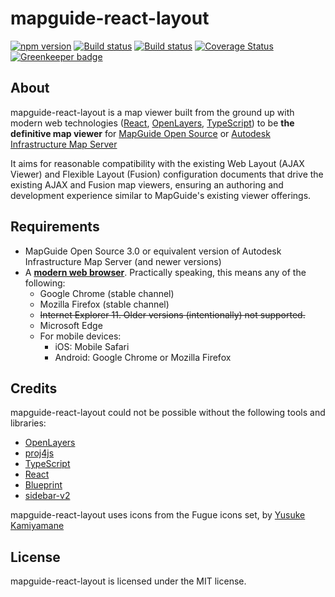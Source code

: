 # mapguide-react-layout

[![npm version](https://badge.fury.io/js/mapguide-react-layout.svg)](https://badge.fury.io/js/mapguide-react-layout)
[![Build status](https://travis-ci.org/jumpinjackie/mapguide-react-layout.svg)](https://travis-ci.org/jumpinjackie/mapguide-react-layout)
[![Build status](https://ci.appveyor.com/api/projects/status/urdvk8788w6h26ae?svg=true)](https://ci.appveyor.com/project/jumpinjackie/mapguide-react-layout)
[![Coverage Status](https://coveralls.io/repos/github/jumpinjackie/mapguide-react-layout/badge.svg?branch=master)](https://coveralls.io/github/jumpinjackie/mapguide-react-layout?branch=master)
[![Greenkeeper badge](https://badges.greenkeeper.io/jumpinjackie/mapguide-react-layout.svg)](https://greenkeeper.io/)

## About

mapguide-react-layout is a map viewer built from the ground up with modern web technologies ([React](https://facebook.github.io/react/), [OpenLayers](http://openlayers.org/), [TypeScript](https://www.typescriptlang.org/)) to be **the definitive map viewer** for [MapGuide Open Source](http://mapguide.osgeo.org) or [Autodesk Infrastructure Map Server](http://www.autodesk.com/products/infrastructure-map-server/overview)

It aims for reasonable compatibility with the existing Web Layout (AJAX Viewer) and Flexible Layout (Fusion) configuration documents that drive the existing AJAX and Fusion map viewers, ensuring an authoring and development experience similar to MapGuide's existing viewer offerings.

## Requirements

 * MapGuide Open Source 3.0 or equivalent version of Autodesk Infrastructure Map Server (and newer versions)
 * A [**modern web browser**](http://browsehappy.com/). Practically speaking, this means any of the following:
    * Google Chrome (stable channel)
    * Mozilla Firefox (stable channel)
    * ~~Internet Explorer 11. Older versions (intentionally) not supported.~~
    * Microsoft Edge
    * For mobile devices:
      * iOS: Mobile Safari
      * Android: Google Chrome or Mozilla Firefox

## Credits

mapguide-react-layout could not be possible without the following tools and libraries:

 * [OpenLayers](http://openlayers.org/)
 * [proj4js](http://proj4js.org/)
 * [TypeScript](https://www.typescriptlang.org/)
 * [React](https://facebook.github.io/react/)
 * [Blueprint](http://blueprintjs.com/)
 * [sidebar-v2](https://github.com/Turbo87/sidebar-v2)

mapguide-react-layout uses icons from the Fugue icons set, by [Yusuke Kamiyamane](http://p.yusukekamiyamane.com)

## License

mapguide-react-layout is licensed under the MIT license.

